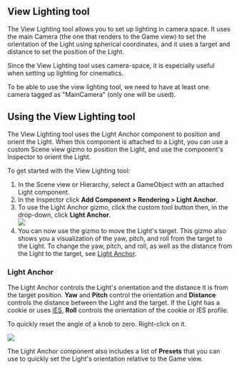 ## View Lighting tool

The View Lighting tool allows you to set up lighting in camera space. It uses the main Camera (the one that renders to the Game view) to set the orientation of the Light using spherical coordinates, and it uses a target and distance to set the position of the Light.

Since the View Lighting tool uses camera-space, it is especially useful when setting up lighting for cinematics.

To be able to use the view lighting tool, we need to have at least one camera tagged as "MainCamera" (only one will be used).

## Using the View Lighting tool

The View Lighting tool uses the Light Anchor component to position and orient the Light. When this component is attached to a Light, you can use a custom Scene view gizmo to position the Light, and use the component's Inspector to orient the Light.

To get started with the View Lighting tool:

1. In the Scene view or Hierarchy, select a GameObject with an attached Light component.
2. In the Inspector click **Add Component > Rendering > Light Anchor**.
3. To use the Light Anchor gizmo, click the custom tool button then, in the drop-down, click **Light Anchor**.<br/>![](Images/view-lighting-tool-gizmo.png)
4. You can now use the gizmo to move the Light's target. This gizmo also shows you a visualization of the yaw, pitch, and roll from the target to the Light. To change the yaw, pitch, and roll, as well as the distance from the Light to the target, see [Light Anchor](#light-anchor).

### Light Anchor

The Light Anchor controls the Light's orientation and the distance it is from the target position. **Yaw** and **Pitch** control the orientation and **Distance** controls the distance between the Light and the target. If the Light has a cookie or uses [IES](https://docs.unity3d.com/Packages/com.unity.render-pipelines.high-definition@latest/index.html?subfolder=/manual/IES-Profile.html), **Roll** controls the orientation of the cookie or IES profile.

To quickly reset the angle of a knob to zero. Right-click on it.

![](Images/view-lighting-tool-light-anchor0.png)

The Light Anchor component also includes a list of **Presets** that you can use to quickly set the Light's orientation relative to the Game view.
